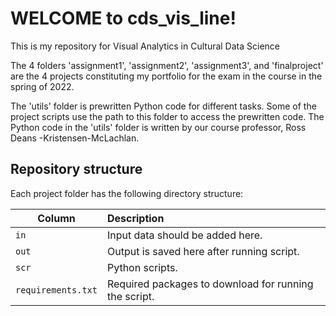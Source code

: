 # WELCOME to cds_vis_line!
This is my repository for Visual Analytics in Cultural Data Science

The 4 folders 'assignment1', 'assignment2', 'assignment3', and 'finalproject' are the 4 projects constituting my portfolio for the exam in the course in the spring of 2022.

The 'utils' folder is prewritten Python code for different tasks. Some of the project scripts use the path to this folder to access the prewritten code. The Python code in the 'utils' folder is written by our course professor, Ross Deans -Kristensen-McLachlan.

## Repository structure
Each project folder has the following directory structure:

| Column | Description|
|--------|:-----------|
```in```| Input data should be added here.
```out``` | Output is saved here after running script.
```scr``` | Python scripts.
```requirements.txt``` | Required packages to download for running the script.
